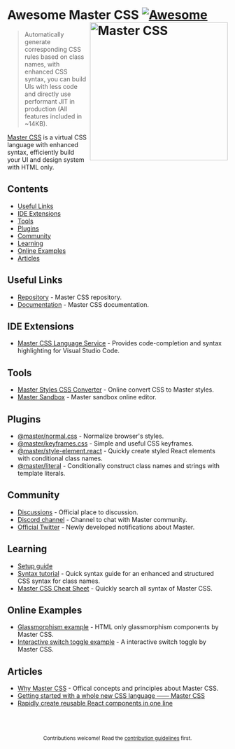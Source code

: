 # Awesome Master CSS [![Awesome](https://awesome.re/badge.svg)](https://github.com/sindresorhus/awesome) <a href="https://github.com/master-co/css#readme"><picture><source media="(prefers-color-scheme: dark)" srcset="https://user-images.githubusercontent.com/33840671/205240887-0e354830-f0d4-4eb6-b604-9f7b8112c92c.svg"><source media="(prefers-color-scheme: light)" srcset="https://user-images.githubusercontent.com/33840671/205238744-7355106d-d454-4b3d-a40a-7b19e34ddb9d.svg"><img alt="Master CSS" src="https://user-images.githubusercontent.com/33840671/205238744-7355106d-d454-4b3d-a40a-7b19e34ddb9d.svg" width="315" align="right"></picture></a>
    

> Automatically generate corresponding CSS rules based on class names, with enhanced CSS syntax, you can build UIs with less code and directly use performant JIT in production (All features included in ~14KB).

[Master CSS](https://css.master.co) is a virtual CSS language with enhanced syntax, efficiently build your UI and design system with HTML only.

## Contents 
- [Useful Links](#useful-links)
- [IDE Extensions](#ide-extensions)
- [Tools](#tools)
- [Plugins](#plugins)
- [Community](#community)
- [Learning](#learning)
- [Online Examples](#online-examples)
- [Articles](#articles)

## Useful Links
- [Repository](https://github.com/master-co/css) - Master CSS repository.
- [Documentation](https://docs.master.co/css) - Master CSS documentation.

## IDE Extensions
- [Master CSS Language Service](https://github.com/master-co/css/tree/beta/packages/language-service) - Provides code-completion and syntax highlighting for Visual Studio Code.

## Tools
- [Master Styles CSS Converter](https://github.com/serkodev/master-styles-css-converter) - Online convert CSS to Master styles.
- [Master Sandbox](https://sandbox.master.co) - Master sandbox online editor.

## Plugins 
- [@master/normal.css](https://github.com/master-co/css/tree/beta/packages/normal.css) - Normalize browser's styles.
- [@master/keyframes.css](https://github.com/master-co/css/tree/beta/packages/keyframes.css) - Simple and useful CSS keyframes.
- [@master/style-element.react](https://github.com/master-co/style-element.react) - Quickly create styled React elements with conditional class names.
- [@master/literal](https://github.com/master-co/literal) - Conditionally construct class names and strings with template literals.

## Community
- [Discussions](https://github.com/master-co/css/discussions) - Official place to discussion.
- [Discord channel](https://discord.gg/sZNKpAAAw6) - Channel to chat with Master community.
- [Official Twitter](https://twitter.com/mastercorg) - Newly developed notifications about Master.

## Learning
- [Setup guide](https://docs.master.co/css/setup)
- [Syntax tutorial](https://docs.master.co/css/syntax-tutorial) - Quick syntax guide for an enhanced and structured CSS syntax for class names.
- [Master CSS Cheat Sheet](https://awilum.github.io/cheatsheets/mastercss) - Quickly search all syntax of Master CSS.

## Online Examples
- [Glassmorphism example](https://codepen.io/aron-tw/pen/LYOGzdY) - HTML only glassmorphism components by Master CSS.
- [Interactive switch toggle example](https://codepen.io/aron-tw/pen/zYpyQyV) - A interactive switch toggle by Master CSS.

## Articles
- [Why Master CSS](https://docs.master.co/css/why-master-css) - Offical concepts and principles about Master CSS.
- [Getting started with a whole new CSS language —— Master CSS](https://dev.to/aron/getting-started-with-a-whole-new-css-language-master-css-12l0)
- [Rapidly create reusable React components in one line](https://dev.to/aron/rapidly-create-reusable-react-components-59fd)

<p align="center">
  <br/>
  <br/>
  <br/>
  <sub>Contributions welcome! Read the <a href="./contributing.md">contribution guidelines</a> first.</sub>
</p>
